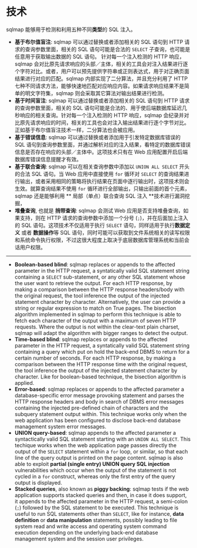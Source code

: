 # 技术

sqlmap 能够用于检测和利用五种不同**类型**的 SQL 注入。

* **基于布尔值盲注**: sqlmap 可以通过替换或者添加相关的 SQL 语句到 HTTP 请求的查询参数里面，相关的 SQL 语句可能是合法的 `SELECT` 子查询，也可能是任意用于获取输出数据的 SQL 语句。 针对每一个注入检测的 HTTP 响应，sqlmap 会对比原先请求响应的头部／主体，相关的工具会对注入结果进行逐个字符对比。或者，用户可以预先提供字符串或正则表达式，用于对正确页面结果进行对应的匹配。sqlmap 内部实现了二分算法，并且充分利用了 HTTP 七种不同请求方法，能够快速地匹配对应响应内容。如果请求响应结果不是简单的明文字符集，sqlmap 则会采取其它算法对输出结果进行检测。
* **基于时间盲注**: sqlmap 可以通过替换或者添加相关的 SQL 语句到 HTTP 请求的查询参数里面，相关的 SQL 语句可能是合法的、用于使后端数据库延迟几秒响应的相关查询。针对每一个注入检测的 HTTP 响应，sqlmap 会纪录并对比原先请求响应的时间，相关的工具也会对注入输出结果进行逐个字节对比。正如基于布尔值盲注技术一样，二分算法也会被应用。
* **基于错误信息**: sqlmap 可以通过替换或者添加用于引发特定数据库错误的 SQL 语句到查询参数里面，并通过解析对应的注入结果，看特定的数据库错误信息是否存在响应的头部／主体中。这项技术只有在 Web 应用配置开启后端数据库错误信息提醒才有效。
* **基于联合查询**: sqlmap 可以在相关查询参数中添加以 `UNION ALL SELECT` 开头的合法 SQL 语句。当 Web 应用中直接使用 `for` 循环对 `SELECT` 的查询结果进行输出，或者采用相同的策略将执行结果在页面中逐行输出时，这项技术则会生效。就算查询结果不使用 `for` 循环进行全部输出，只输出前面的首个元素，sqlmap 还是能够利用 ** 局部（单点）联合查询 SQL 注入 **技术进行漏洞挖掘，
* **堆叠查询**, 也就是 **捎带查询**: sqlmap 会测试 Web 应用是否支持堆叠查询，如果支持，则在 HTTP 请求的查询参数中添加一个分号 (`;`)，并在后面加上注入的 SQL 语句。这项技术不仅适用于执行 `SELECT` 语句，同样适用于执行**数据定义** 或者 **数据操作**等 SQL 语句，同时可能可以获取到文件系统相关的读写权限和系统命令执行权限，不过这很大程度上取决于底层数据库管理系统和当前会话用户权限。
---

* **Boolean-based blind**: sqlmap replaces or appends to the affected parameter in the HTTP request, a syntatically valid SQL statement string containing a `SELECT` sub-statement, or any other SQL statement whose the user want to retrieve the output. For each HTTP response, by making a comparison between the HTTP response headers/body with the original request, the tool inference the output of the injected statement character by character. Alternatively, the user can provide a string or regular expression to match on True pages. The bisection algorithm implemented in sqlmap to perform this technique is able to fetch each character of the output with a maximum of seven HTTP requests. Where the output is not within the clear-text plain charset, sqlmap will adapt the algorithm with bigger ranges to detect the output.
* **Time-based blind**: sqlmap replaces or appends to the affected parameter in the HTTP request, a syntatically valid SQL statement string containing a query which put on hold the back-end DBMS to return for a certain number of seconds. For each HTTP response, by making a comparison between the HTTP response time with the original request, the tool inference the output of the injected statement character by character. Like for boolean-based technique, the bisection algorithm is applied.
* **Error-based**: sqlmap replaces or appends to the affected parameter a database-specific error message provoking statement and parses the HTTP response headers and body in search of DBMS error messages containing the injected pre-defined chain of characters and the subquery statement output within. This technique works only when the web application has been configured to disclose back-end database management system error messages.
* **UNION query-based**: sqlmap appends to the affected parameter a syntactically valid SQL statement starting with an `UNION ALL SELECT`. This techique works when the web application page passes directly the output of the `SELECT` statement within a `for` loop, or similar, so that each line of the query output is printed on the page content. sqlmap is also able to exploit **partial (single entry) UNION query SQL injection** vulnerabilities which occur when the output of the statement is not cycled in a `for` construct, whereas only the first entry of the query output is displayed.
* **Stacked queries**, also known as **piggy backing**: sqlmap tests if the web application supports stacked queries and then, in case it does support, it appends to the affected
parameter in the HTTP request, a semi-colon (`;`) followed by the SQL statement to be executed. This technique is useful to run SQL statements other than `SELECT`, like for instance, **data definition** or **data manipulation** statements, possibly leading to file system read and write access and operating system command execution depending on the underlying back-end database management system and the session user privileges.
